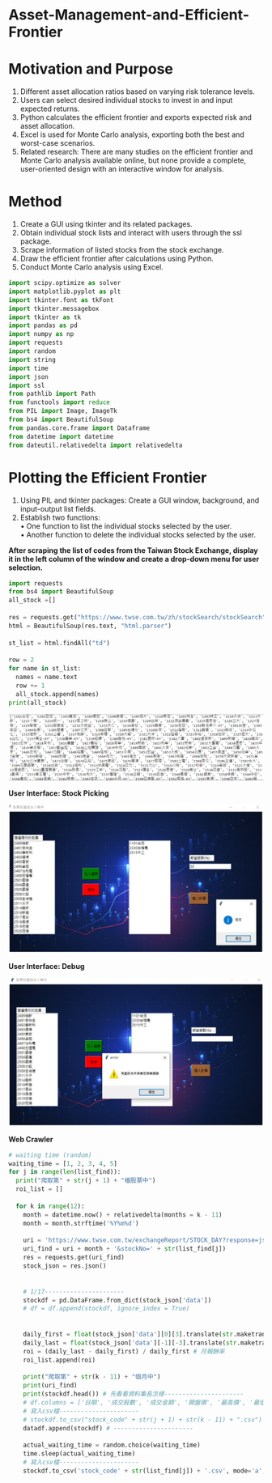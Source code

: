 # Asset-Management-and-Efficient-Frontier

# Motivation and Purpose

1. Different asset allocation ratios based on varying risk tolerance levels.<br>
2. Users can select desired individual stocks to invest in and input expected returns.<br>
3. Python calculates the efficient frontier and exports expected risk and asset allocation.<br>
4. Excel is used for Monte Carlo analysis, exporting both the best and worst-case scenarios.<br>
5. Related research: There are many studies on the efficient frontier and Monte Carlo analysis available online, but none provide a complete, user-oriented design with an interactive window for analysis.<br>

# Method

1. Create a GUI using tkinter and its related packages.<br>
2. Obtain individual stock lists and interact with users through the ssl package.<br>
3. Scrape information of listed stocks from the stock exchange.<br>
4. Draw the efficient frontier after calculations using Python.<br>
5. Conduct Monte Carlo analysis using Excel.<br>

```python
import scipy.optimize as solver
import matplotlib.pyplot as plt
import tkinter.font as tkFont
import tkinter.messagebox
import tkinter as tk
import pandas as pd
import numpy as np
import requests
import random
import string
import time
import json
import ssl
from pathlib import Path
from functools import reduce
from PIL import Image, ImageTk
from bs4 import BeautifulSoup
from pandas.core.frame import Dataframe
from datetime import datetime
from dateutil.relativedelta import relativedelta
```


# Plotting the Efficient Frontier

1.  Using PIL and tkinter packages: Create a GUI window, background, and input-output list fields.<br>
2. Establish two functions:<br>
• One function to list the individual stocks selected by the user.<br>
• Another function to delete the individual stocks selected by the user.<br>

__After scraping the list of codes from the Taiwan Stock Exchange, display it in the left column of the window and create a drop-down menu for user selection.__

```python
import requests
from bs4 import BeautifulSoup
all_stock =[]

res = requests.get("https://www.twse.com.tw/zh/stockSearch/stockSearch")
html = BeautifulSoup(res.text, "html.parser")

st_list = html.findAll("td")

row = 2
for name in st_list:
  names = name.text
  row += 1
  all_stock.append(names)
print(all_stock)
```

![My Image](pic1.png)

__User Interface: Stock Picking__

![My Image](pic2.png)

__User Interface: Debug__

![My Image](pic3.png)

__Web Crawler__

```python
# waiting time (random)
waiting_time = [1, 2, 3, 4, 5]
for j in range(len(list_find)):
  print("爬取第" + str(j + 1) + "檔股票中")
  roi_list = []

  for k in range(12):
    month = datetime.now() + relativedelta(months = k - 11)
    month = month.strftime('%Y%m%d')

    uri = 'https://www.twse.com.tw/exchangeReport/STOCK_DAY?response=json&date=' # 台灣證券交易所
    uri_find = uri + month + '&stockNo=' + str(list_find[j])
    res = requests.get(uri_find)
    stock_json = res.json()


    # 1/17----------------------
    stockdf = pd.DataFrame.from_dict(stock_json['data'])
    # df = df.append(stockdf, ignore_index = True)


    daily_first = float(stock_json['data'][0][3].translate(str.maketrans('', '', string.punctuation))) # 月初開盤價
    daily_last = float(stock_json['data'][-1][-3].translate(str.maketrans('', '', string.punctuation))) # 最近或月底收盤價
    roi = (daily_last - daily_first) / daily_first # 月報酬率
    roi_list.append(roi)

    print("爬取第" + str(k - 11) + "個月中")
    print(uri_find)
    print(stockdf.head()) # 先看看資料集長怎樣----------------------
    # df.columns = ['日期', '成交股數', '成交金額', '開盤價', '最高價', '最低價', '收盤價', '漲跌價差', '成交筆數']
    # 寫入csv檔----------------------
    # stockdf.to_csv("stock_code" + str(j + 1) + str(k - 11) + ".csv")
    datadf.append(stockdf) # ----------------------

    actual_waiting_time = random.choice(waiting_time)
    time.sleep(actual_waiting_time)
    # 寫入csv檔----------------------
    stockdf.to_csv('stock_code' + str(list_find[j]) + '.csv', mode='a', header=False)
```
